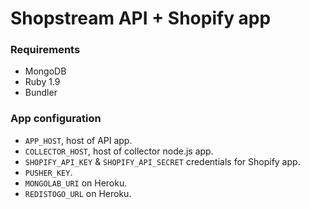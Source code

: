 # Shopstream API + Shopify app

### Requirements

* MongoDB
* Ruby 1.9
* Bundler

### App configuration

* `APP_HOST`, host of API app.
* `COLLECTOR_HOST`, host of collector node.js app.
* `SHOPIFY_API_KEY` & `SHOPIFY_API_SECRET` credentials for Shopify app.
* `PUSHER_KEY`.
* `MONGOLAB_URI` on Heroku.
* `REDISTOGO_URL` on Heroku.
